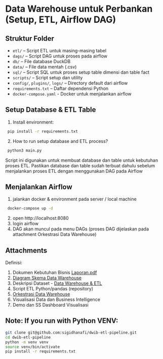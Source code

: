 # Data Warehouse untuk Perbankan (Setup, ETL, Airflow DAG)

## Struktur Folder

- `etl/` – Script ETL untuk masing-masing tabel
- `dags/` – Script DAG untuk proses pada airflow
- `db/` – File database DuckDB
- `data/` – File data mentah (.csv)
- `sql/` – Script SQL untuk proses setup table dimensi dan table fact
- `scripts/` – Script setup dan utility
- `config/`, `plugins/`, `logs/`  – Directory default dari airflow
- `requirements.txt` – Daftar dependensi Python
- `docker-compose.yaml` - Docker untuk menjalankan airflow

## Setup Database & ETL Table

1. Install environment:

```bash
 pip install -r requirements.txt
```

2. How to run setup database and ETL process?

```bash
 python3 main.py
```
Script ini digunakan untuk membuat database dan table untuk kebutuhan proses ETL. Pastikan database dan table sudah terbuat dahulu sebelum menjalankan proses ETL dengan menggunakan DAG pada Airflow

## Menjalankan Airflow

1. jalankan docker & environment pada server / local machine

```bash
 docker-compose up -d
```

2. open http://localhost:8080
3. login airflow
4. DAG akan muncul pada menu DAGs (proses DAG dijelaskan pada attachment Orkestrasi Data Warehouse)


## Attachments
Definisi:
1. Dokumen Kebutuhan Bisnis [Laporan.pdf](https://github.com/sigidhanafi/dwib-etl-pipeline/blob/main/Lampiran/Laporan.pdf)
2. [Diagram Skema Data Warehouse](https://github.com/sigidhanafi/dwib-etl-pipeline/blob/main/Lampiran/Data%20Warehouse%20Schema.png)
3. Deskripsi Dataset - [Data Warehouse & ETL](https://github.com/sigidhanafi/dwib-etl-pipeline/blob/main/Lampiran/Data%20Warehouse%20and%20ETL.pdf)
4. Script ETL Python/pandas (repository)
5. [Orkestrasi Data Warehouse](https://github.com/sigidhanafi/dwib-etl-pipeline/blob/main/Lampiran/Data%20Orchestration%20Apache%20Airflow.pdf)
6. Visualisasi Data dan Business Intelligence
7. Demo dan SS Dashboard Visualisasi



## Note: If you run with Python VENV:
```bash
git clone git@github.com:sigidhanafi/dwib-etl-pipeline.git
cd dwib-etl-pipeline
python -m venv venv
source venv/bin/activate
pip install -r requirements.txt
```
